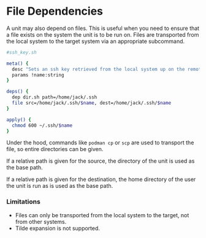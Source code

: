 # File Dependencies

A unit may also depend on files. This is useful when you need to ensure that a
file exists on the system the unit is to be run on. Files are transported from
the local system to the target system via an appropriate subcommand.

```sh
#ssh_key.sh

meta() {
  desc "Sets an ssh key retrieved from the local system up on the remote system"
  params !name:string
}

deps() {
  dep dir.sh path=/home/jack/.ssh
  file src=/home/jack/.ssh/$name, dest=/home/jack/.ssh/$name
}

apply() {
  chmod 600 ~/.ssh/$name
}
```

Under the hood, commands like `podman cp` or `scp` are used to transport the file, so
entire directories can be given.

If a relative path is given for the source, the directory of the unit is used as the base path.

If a relative path is given for the destination, the home directory of the user the unit is run as
is used as the base path.

### Limitations

- Files can only be transported from the local system to the target, not from other systems.
- Tilde expansion is not supported.
